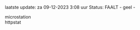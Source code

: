 laatste update: 
za 09-12-2023  3:08   uur 
Status: FAALT - geel - 
<div class="service Y">microstation</div><div class="service G">httpstat</div>